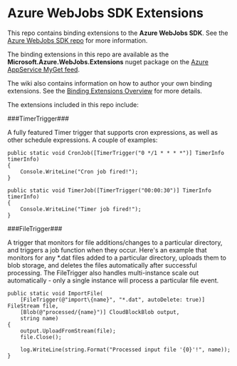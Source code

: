 ﻿Azure WebJobs SDK Extensions
===
This repo contains binding extensions to the **Azure WebJobs SDK**. See the [Azure WebJobs SDK repo](https://github.com/Azure/azure-webjobs-sdk) for more information.

The binding extensions in this repo are available as the **Microsoft.Azure.WebJobs.Extensions** nuget package on the [Azure AppService MyGet feed](https://www.myget.org/feed/Packages/azure-appservice).

The wiki also contains information on how to author your own binding extensions. See the [Binding Extensions Overview](https://github.com/Azure/azure-webjobs-sdk-extensions/wiki/Binding-Extensions-Overview) for more details.

The extensions included in this repo include:

###TimerTrigger###

A fully featured Timer trigger that supports cron expressions, as well as other schedule expressions. A couple of examples:

    public static void CronJob([TimerTrigger("0 */1 * * * *")] TimerInfo timerInfo)
    {
        Console.WriteLine("Cron job fired!");
    }

    public static void TimerJob([TimerTrigger("00:00:30")] TimerInfo timerInfo)
    {
        Console.WriteLine("Timer job fired!");
    }
    
###FileTrigger###

A trigger that monitors for file additions/changes to a particular directory, and triggers a job function when they occur. Here's an example that monitors for any *.dat files added to a particular directory, uploads them to blob storage, and deletes the files automatically after successful processing. The FileTrigger also handles multi-instance scale out automatically - only a single instance will process a particular file event.

    public static void ImportFile(
        [FileTrigger(@"import\{name}", "*.dat", autoDelete: true)] FileStream file,
        [Blob(@"processed/{name}")] CloudBlockBlob output,
        string name)
    {
        output.UploadFromStream(file);
        file.Close();

        log.WriteLine(string.Format("Processed input file '{0}'!", name));
    }

